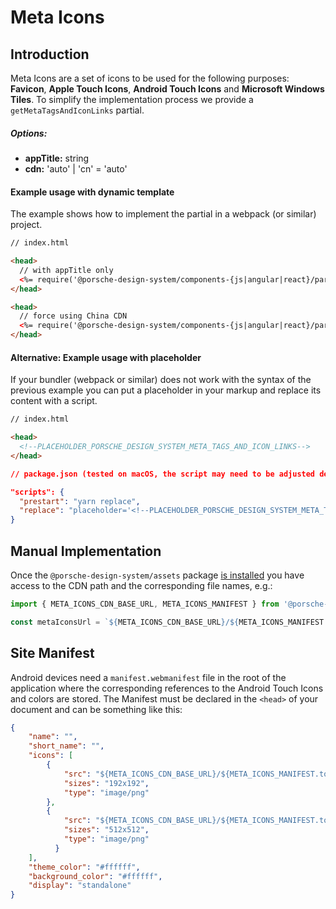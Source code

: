 # Meta Icons

## Introduction
Meta Icons are a set of icons to be used for the following purposes: **Favicon**, **Apple Touch Icons**, **Android Touch Icons** and **Microsoft Windows Tiles**.
To simplify the implementation process we provide a `getMetaTagsAndIconLinks` partial.

##### Options:
- **appTitle:** string
- **cdn:** 'auto' | 'cn' = 'auto'

#### Example usage with dynamic template

The example shows how to implement the partial in a webpack (or similar) project.

```html
// index.html

<head>  
  // with appTitle only
  <%= require('@porsche-design-system/components-{js|angular|react}/partials').getMetaTagsAndIconLinks({ appTitle: 'TITLE_OF_YOUR_APP' }) %>
</head>

<head>
  // force using China CDN
  <%= require('@porsche-design-system/components-{js|angular|react}/partials').getMetaTagsAndIconLinks({ appTitle: 'TITLE_OF_YOUR_APP', cdn: 'cn' }) %>
</head>
```


#### Alternative: Example usage with placeholder

If your bundler (webpack or similar) does not work with the syntax of the previous example you can put a placeholder in your markup and replace its content with a script.

```html
// index.html

<head>
  <!--PLACEHOLDER_PORSCHE_DESIGN_SYSTEM_META_TAGS_AND_ICON_LINKS-->
</head>
``` 

```json
// package.json (tested on macOS, the script may need to be adjusted depending on the operating system used)

"scripts": {
  "prestart": "yarn replace",
  "replace": "placeholder='<!--PLACEHOLDER_PORSCHE_DESIGN_SYSTEM_META_TAGS_AND_ICON_LINKS-->' && partial=$placeholder$(node -e 'console.log(require(\"@porsche-design-system/components-js/partials\").getMetaTagsAndIconLinks({ appTitle: 'TITLE_OF_YOUR_APP' }))') && regex=$placeholder'.*' && sed -i '' -E -e \"s@$regex@$partial@\" index.html",
}
``` 

## Manual Implementation
Once the `@porsche-design-system/assets` package [is installed](assets/introduction) you have access to the CDN path and the corresponding file names, e.g.:

```ts
import { META_ICONS_CDN_BASE_URL, META_ICONS_MANIFEST } from '@porsche-design-system/assets';

const metaIconsUrl = `${META_ICONS_CDN_BASE_URL}/${META_ICONS_MANIFEST.favicon.favicon_32x32}`;
```

## Site Manifest
Android devices need a `manifest.webmanifest` file in the root of the application where the corresponding references to the Android Touch Icons and colors are stored.
The Manifest must be declared in the `<head>` of your document and can be something like this:

```json
{
    "name": "",
    "short_name": "",
    "icons": [
        {
            "src": "${META_ICONS_CDN_BASE_URL}/${META_ICONS_MANIFEST.touchIcon.androidChrome_192x192}",
            "sizes": "192x192",
            "type": "image/png"
        },
        {
            "src": "${META_ICONS_CDN_BASE_URL}/${META_ICONS_MANIFEST.touchIcon.androidChrome_512x512}",
            "sizes": "512x512",
            "type": "image/png"
          }
    ],
    "theme_color": "#ffffff",
    "background_color": "#ffffff",
    "display": "standalone"
}
```

